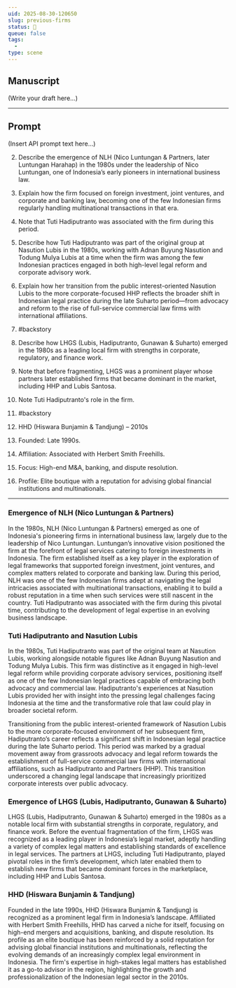 ```yaml
---
uid: 2025-08-30-120650
slug: previous-firms
status: 🔳
queue: false
tags: 
  -
type: scene
---
```

## Manuscript

(Write your draft here...)

---

## Prompt

(Insert API prompt text here...)


2. Describe the emergence of NLH (Nico Luntungan & Partners, later Luntungan Harahap) in the 1980s under the leadership of Nico Luntungan, one of Indonesia’s early pioneers in international business law.
3. Explain how the firm focused on foreign investment, joint ventures, and corporate and banking law, becoming one of the few Indonesian firms regularly handling multinational transactions in that era.
4. Note that Tuti Hadiputranto was associated with the firm during this period.


5. Describe how Tuti Hadiputranto was part of the original group at Nasution Lubis in the 1980s, working with Adnan Buyung Nasution and Todung Mulya Lubis at a time when the firm was among the few Indonesian practices engaged in both high-level legal reform and corporate advisory work.
6. Explain how her transition from the public interest-oriented Nasution Lubis to the more corporate-focused HHP reflects the broader shift in Indonesian legal practice during the late Suharto period—from advocacy and reform to the rise of full-service commercial law firms with international affiliations.

7. #backstory 
8. Describe how LHGS (Lubis, Hadiputranto, Gunawan & Suharto) emerged in the 1980s as a leading local firm with strengths in corporate, regulatory, and finance work.
9. Note that before fragmenting, LHGS was a prominent player whose partners later established firms that became dominant in the market, including HHP and Lubis Santosa.
10. Note Tuti Hadiputranto's role in the firm.

11. #backstory 
12. HHD (Hiswara Bunjamin & Tandjung) – 2010s
13. Founded: Late 1990s.
14. Affiliation: Associated with Herbert Smith Freehills.
15. Focus: High-end M&A, banking, and dispute resolution.
16. Profile: Elite boutique with a reputation for advising global financial institutions and multinationals.

---
### Emergence of NLH (Nico Luntungan & Partners)

In the 1980s, NLH (Nico Luntungan & Partners) emerged as one of Indonesia's pioneering firms in international business law, largely due to the leadership of Nico Luntungan. Luntungan’s innovative vision positioned the firm at the forefront of legal services catering to foreign investments in Indonesia. The firm established itself as a key player in the exploration of legal frameworks that supported foreign investment, joint ventures, and complex matters related to corporate and banking law. During this period, NLH was one of the few Indonesian firms adept at navigating the legal intricacies associated with multinational transactions, enabling it to build a robust reputation in a time when such services were still nascent in the country. Tuti Hadiputranto was associated with the firm during this pivotal time, contributing to the development of legal expertise in an evolving business landscape.

### Tuti Hadiputranto and Nasution Lubis

In the 1980s, Tuti Hadiputranto was part of the original team at Nasution Lubis, working alongside notable figures like Adnan Buyung Nasution and Todung Mulya Lubis. This firm was distinctive as it engaged in high-level legal reform while providing corporate advisory services, positioning itself as one of the few Indonesian legal practices capable of embracing both advocacy and commercial law. Hadiputranto's experiences at Nasution Lubis provided her with insight into the pressing legal challenges facing Indonesia at the time and the transformative role that law could play in broader societal reform.

Transitioning from the public interest-oriented framework of Nasution Lubis to the more corporate-focused environment of her subsequent firm, Hadiputranto’s career reflects a significant shift in Indonesian legal practice during the late Suharto period. This period was marked by a gradual movement away from grassroots advocacy and legal reform towards the establishment of full-service commercial law firms with international affiliations, such as Hadiputranto and Partners (HHP). This transition underscored a changing legal landscape that increasingly prioritized corporate interests over public advocacy.

### Emergence of LHGS (Lubis, Hadiputranto, Gunawan & Suharto)

LHGS (Lubis, Hadiputranto, Gunawan & Suharto) emerged in the 1980s as a notable local firm with substantial strengths in corporate, regulatory, and finance work. Before the eventual fragmentation of the firm, LHGS was recognized as a leading player in Indonesia’s legal market, adeptly handling a variety of complex legal matters and establishing standards of excellence in legal services. The partners at LHGS, including Tuti Hadiputranto, played pivotal roles in the firm’s development, which later enabled them to establish new firms that became dominant forces in the marketplace, including HHP and Lubis Santosa.

### HHD (Hiswara Bunjamin & Tandjung)

Founded in the late 1990s, HHD (Hiswara Bunjamin & Tandjung) is recognized as a prominent legal firm in Indonesia’s landscape. Affiliated with Herbert Smith Freehills, HHD has carved a niche for itself, focusing on high-end mergers and acquisitions, banking, and dispute resolution. Its profile as an elite boutique has been reinforced by a solid reputation for advising global financial institutions and multinationals, reflecting the evolving demands of an increasingly complex legal environment in Indonesia. The firm's expertise in high-stakes legal matters has established it as a go-to advisor in the region, highlighting the growth and professionalization of the Indonesian legal sector in the 2010s.